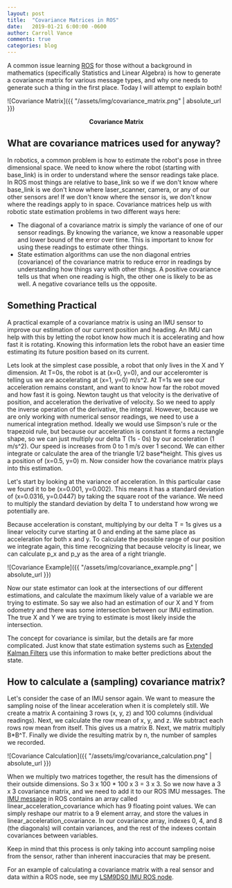 ```yaml
---
layout: post
title:  "Covariance Matrices in ROS"
date:   2019-01-21 6:00:00 -0600
author: Carroll Vance
comments: true
categories: blog
---
```


A common issue learning [ROS][ros] for those without a background in mathematics (specifically Statistics and Linear Algebra) is how to generate a covariance matrix for various message types, and why one needs to generate such a thing in the first place. Today I will attempt to explain both!

![Covariance Matrix]({{ "/assets/img/covariance_matrix.png" | absolute_url }})
<p align="center">
<b>Covariance Matrix</b><br>
</p>

## What are covariance matrices used for anyway?

In robotics, a common problem is how to estimate the robot's pose in three dimensional space. We need to know where the robot (starting with base_link) is in order to understand where the sensor readings take place. In ROS most things are relative to base_link so we if we don't know where base_link is we don't know where laser_scanner, camera, or any of our other sensors are! If we don't know where the sensor is, we don't know where the readings apply to in space. Covariance matrices help us with robotic state estimation problems in two different ways here:

- The diagonal of a covariance matrix is simply the variance of one of our sensor readings. By knowing the variance, we know a reasonable upper and lower bound of the error over time. This is important to know for using these readings to estimate other things.
- State estimation algorithms can use the non diagonal entries (covariance) of the covariance matrix to reduce error in readings by understanding how things vary with other things. A positive covariance tells us that when one reading is high, the other one is likely to be as well. A negative covariance tells us the opposite.

## Something Practical

A practical example of a covariance matrix is using an IMU sensor to improve our estimation of our current position and heading. An IMU can help with this by letting the robot know how much it is accelerating and how fast it is rotating. Knowing this information lets the robot have an easier time estimating its future position based on its current.

Lets look at the simplest case possible, a robot that only lives in the X and Y dimension. At T=0s, the robot is at (x=0, y=0), and our acceleromter is telling us we are accelerating at (x=1, y=0) m/s^2. At T=1s we see our acceleration remains constant, and want to know how far the robot moved and how fast it is going. Newton taught us that velocity is the derivative of position, and acceleration the derivative of velocity. So we need to apply the inverse operation of the derivative, the integral. However, because we are only working with numerical sensor readings, we need to use a numerical integration method. Ideally we would use Simpson's rule or the trapezoid rule, but because our acceleration is constant it forms a rectangle shape, so we can just multiply our delta T (1s - 0s) by our acceleration (1 m/s^2). Our speed is increases from 0 to 1 m/s over 1 second. We can either integrate or calculate the area of the triangle 1/2 base*height. This gives us a position of (x=0.5, y=0) m. Now consider how the covariance matrix plays into this estimation.

Let's start by looking at the variance of acceleration. In this particular case we found it to be (x=0.001, y=0.002). This means it has a standard deviation of (x=0.0316, y=0.0447) by taking the square root of the variance. We need to multiply the standard deviation by delta T to understand how wrong we potentially are.

Because acceleration is constant, multiplying by our delta T = 1s gives us a linear velocity curve starting at 0 and ending at the same place as acceleration for both x and y. To calculate the possible range of our position we integrate again, this time recognizing that because velocity is linear, we can calculate p_x and p_y as the area of a right triangle.

![Covariance Example]({{ "/assets/img/covariance_example.png" | absolute_url }})

Now our state estimator can look at the intersections of our different estimations, and calculate the maximum likely value of a variable we are trying to estimate. So say we also had an estimation of our X and Y from odometry and there was some intersection between our IMU estimation. The true X and Y we are trying to estimate is most likely inside the intersection.

The concept for covariance is similar, but the details are far more complicated. Just know that state estimation systems such as [Extended Kalman Filters][ekf] use this information to make better predictions about the state.

## How to calculate a (sampling) covariance matrix?

Let's consider the case of an IMU sensor again. We want to measure the sampling noise of the linear acceleration when it is completely still. We create a matrix A containing 3 rows (x, y, z) and 100 columns (individual readings). Next, we calculate the row mean of x, y, and z. We subtract each rows row mean from itself. This gives us a matrix B. Next, we matrix multiply B*B^T. Finally we divide the resulting matrix by n, the number of samples we recorded.

![Covariance Calculation]({{ "/assets/img/covariance_calculation.png" | absolute_url }})

When we multiply two matrices together, the result has the dimensions of their outside dimensions. So 3 x 100 * 100 x 3 = 3 x 3. So we now have a 3 x 3 covariance matrix, and we need to add it to our ROS IMU messages. The [IMU message][imu] in ROS contains an array called linear_acceleration_covariance which has 9 floating point values. We can simply reshape our matrix to a 9 element array, and store the values in linear_acceleration_covariance. In our covariance array, indexes 0, 4, and 8 (the diagonals) will contain variances, and the rest of the indexes contain covariances between variables.

Keep in mind that this process is only taking into account sampling noise from the sensor, rather than inherent inaccuracies that may be present.

For an example of calculating a covariance matrix with a real sensor and data within a ROS node, see my [LSM9DS0 IMU ROS node][example].


[imu]: http://docs.ros.org/api/sensor_msgs/html/msg/Imu.html
[ros]: http://www.ros.org
[example]: https://github.com/csvance/lsm9ds0/blob/master/src/lsm9ds0_node.py
[ekf]: https://en.wikipedia.org/wiki/Extended_Kalman_filter

